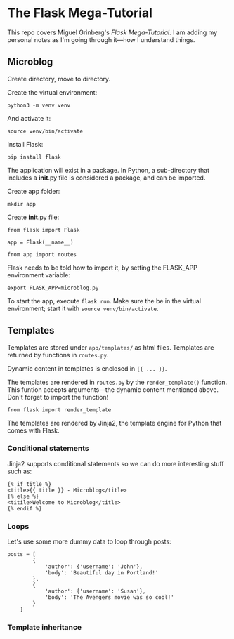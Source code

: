 # The Flask Mega-Tutorial

This repo covers Miguel Grinberg's _Flask Mega-Tutorial_. I am adding my personal notes as I'm going through it—how I understand things.

## Microblog

Create directory, move to directory.

Create the virtual environment:

`python3 -m venv venv`

And activate it:

`source venv/bin/activate`

Install Flask:

`pip install flask`

The application will exist in a package. In Python, a sub-directory that includes a __init__.py file is considered a package, and can be imported.

Create app folder:

`mkdir app`

Create __init__.py file:

```
from flask import Flask

app = Flask(__name__)

from app import routes
```

Flask needs to be told how to import it, by setting the FLASK_APP environment variable:

`export FLASK_APP=microblog.py`

To start the app, execute `flask run`. Make sure the be in the virtual environment; start it with `source venv/bin/activate`.


## Templates

Templates are stored under `app/templates/` as html files. Templates are returned by functions in `routes.py`.

Dynamic content in templates is enclosed in `{{ ... }}`.

The templates are rendered in `routes.py` by the `render_template()` function. This funtion accepts arguments—the dynamic content mentioned above. Don't forget to import the function!

`from flask import render_template`

The templates are rendered by Jinja2, the template engine for Python that comes with Flask.

### Conditional statements

Jinja2 supports conditional statements so we can do more interesting stuff such as:

```
{% if title %}
<title>{{ title }} - Microblog</title>
{% else %}
<titile>Welcome to Microblog</title>
{% endif %}
```


### Loops

Let's use some more dummy data to loop through posts:

```
posts = [
        {
            'author': {'username': 'John'},
            'body': 'Beautiful day in Portland!'
        },
        {
            'author': {'username': 'Susan'},
            'body': 'The Avengers movie was so cool!'
        }
    ]
```

### Template inheritance







